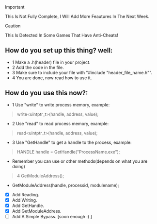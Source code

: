 > [!IMPORTANT]
> This Is Not Fully Complete, I Will Add More Feautures In The Next Week.

> [!CAUTION]
> This Is Detected In Some Games That Have Anti-Cheats!

## How do you set up this thing? well:
 * 1 Make a .h(header) file in your project.
 * 2 Add the code in the file.
 * 3 Make sure to include your file with "#include "header_file_name.h"".
 * 4 You are done, now read how to use it.
## How do you use this now?:
 * 1 Use "write" to write process memory, example:
 > write<uintptr_t>(handle, address, value);
 * 2 Use "read" to read process memory, example:
 > read<uintptr_t>(handle, address, value);
 * 3 Use "GetHandle" to get a handle to the process, example:
 > HANDLE handle = GetHandle("ProcessName.exe");
 * Remember you can use <int> or other methods(depends on what you are doing)
 > 4 GetModuleAddress();
 * GetModuleAddress(handle, processid, modulename);
 
  -  [x] Add Reading.
-  [x] Add Writing.
-  [X] Add GetHandle.
- [x] Add GetModuleAddress.
- [ ] Add A Simple Bypass. [soon enough :) ]
